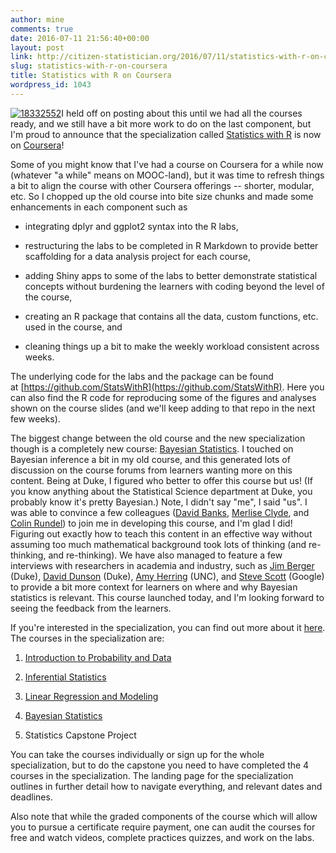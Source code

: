 ```yaml
---
author: mine
comments: true
date: 2016-07-11 21:56:40+00:00
layout: post
link: http://citizen-statistician.org/2016/07/11/statistics-with-r-on-coursera/
slug: statistics-with-r-on-coursera
title: Statistics with R on Coursera
wordpress_id: 1043
---
```


[![18332552](http://citizen-statistician.org/wp-content/uploads/2016/07/18332552.png)](https://www.coursera.org/specializations/statistics)I held off on posting about this until we had all the courses ready, and we still have a bit more work to do on the last component, but I'm proud to announce that the specialization called [Statistics with R](https://www.coursera.org/specializations/statistics) is now on [Coursera](https://www.coursera.org/)!

Some of you might know that I've had a course on Coursera for a while now (whatever "a while" means on MOOC-land), but it was time to refresh things a bit to align the course with other Coursera offerings -- shorter, modular, etc. So I chopped up the old course into bite size chunks and made some enhancements in each component such as



 	
  * integrating dplyr and ggplot2 syntax into the R labs,

 	
  * restructuring the labs to be completed in R Markdown to provide better scaffolding for a data analysis project for each course,

 	
  * adding Shiny apps to some of the labs to better demonstrate statistical concepts without burdening the learners with coding beyond the level of the course,

 	
  * creating an R package that contains all the data, custom functions, etc. used in the course, and

 	
  * cleaning things up a bit to make the weekly workload consistent across weeks.


The underlying code for the labs and the package can be found at [https://github.com/StatsWithR](https://github.com/StatsWithR). Here you can also find the R code for reproducing some of the figures and analyses shown on the course slides (and we'll keep adding to that repo in the next few weeks).

The biggest change between the old course and the new specialization though is a completely new course: [Bayesian Statistics](https://www.coursera.org/learn/bayesian). I touched on Bayesian inference a bit in my old course, and this generated lots of discussion on the course forums from learners wanting more on this content. Being at Duke, I figured who better to offer this course but us! (If you know anything about the Statistical Science department at Duke, you probably know it's pretty Bayesian.) Note, I didn't say "me", I said "us". I was able to convince a few colleagues ([David Banks](http://www2.stat.duke.edu/~banks/), [Merlise Clyde](http://www2.stat.duke.edu/~clyde/), and [Colin Rundel](http://www2.stat.duke.edu/~cr173/)) to join me in developing this course, and I'm glad I did! Figuring out exactly how to teach this content in an effective way without assuming too much mathematical background took lots of thinking (and re-thinking, and re-thinking). We have also managed to feature a few interviews with researchers in academia and industry, such as [Jim Berger](http://www2.stat.duke.edu/~berger/) (Duke), [David Dunson](http://www2.stat.duke.edu/~dunson/) (Duke), [Amy Herring](http://sph.unc.edu/adv_profile/amy-herring-scd/) (UNC), and [Steve Scott](http://research.google.com/pubs/author57989.html) (Google) to provide a bit more context for learners on where and why Bayesian statistics is relevant. This course launched today, and I'm looking forward to seeing the feedback from the learners.

If you're interested in the specialization, you can find out more about it [here](https://www.coursera.org/specializations/statistics). The courses in the specialization are:



 	
  1. [Introduction to Probability and Data](https://www.coursera.org/learn/probability-intro)

 	
  2. [Inferential Statistics](https://www.coursera.org/learn/inferential-statistics-intro)

 	
  3. [Linear Regression and Modeling](https://www.coursera.org/learn/linear-regression-model)

 	
  4. [Bayesian Statistics](https://www.coursera.org/learn/bayesian)

 	
  5. Statistics Capstone Project


You can take the courses individually or sign up for the whole specialization, but to do the capstone you need to have completed the 4 courses in the specialization. The landing page for the specialization outlines in further detail how to navigate everything, and relevant dates and deadlines.

Also note that while the graded components of the course which will allow you to pursue a certificate require payment, one can audit the courses for free and watch videos, complete practices quizzes, and work on the labs.
